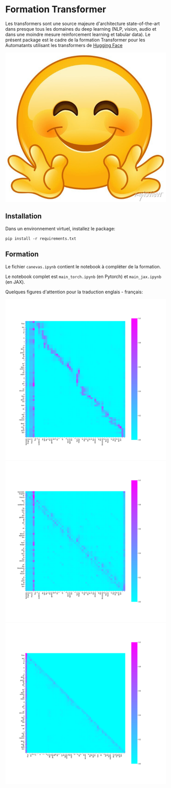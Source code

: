 # Formation Transformer

Les transformers sont une source majeure d'architecture state-of-the-art dans presque tous les domaines du deep learning (NLP, vision, audio et dans une moindre mesure reinforcement learning et tabular data). Le présent package est le cadre de la formation Transformer pour les Automatants utilisant les transformers de [Hugging Face](https://huggingface.co/docs/transformers/index)

![alt-text](ressources/hugging-face.jpg)

## Installation

Dans un environnement virtuel, installez le package:

```script
pip install -r requirements.txt
```

## Formation

Le fichier `canevas.ipynb` contient le notebook à compléter de la formation.

Le notebook complet est `main_torch.ipynb` (en Pytorch) et `main_jax.ipynb` (en JAX).

Quelques figures d'attention pour la traduction englais - français:

![alt-text](ressources/cross_attention.png)
![alt-text](ressources/input_attention.png)
![alt-text](ressources/output_attention.png)
